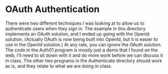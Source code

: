 OAuth Authentication
====================

There were two different techniques I was looking at to allow 
us to authenticate users when they sign in. The example in this 
directory implements an OAuth solution, and I ended up going 
with the OpenId solution. (Actually OAuth is now being built 
into OpenId, but it is easier to use in the OpenId solution.) 
At any rate, you can ignore the OAuth solution. The code in the 
Auth01 program is mostly just a demo that I found on the web, 
I'll need to sit down with it and do more work before we can 
discuss it in class. The other two programs in the Authenticate 
directory should work as is, and they relate to what we are 
doing in class.